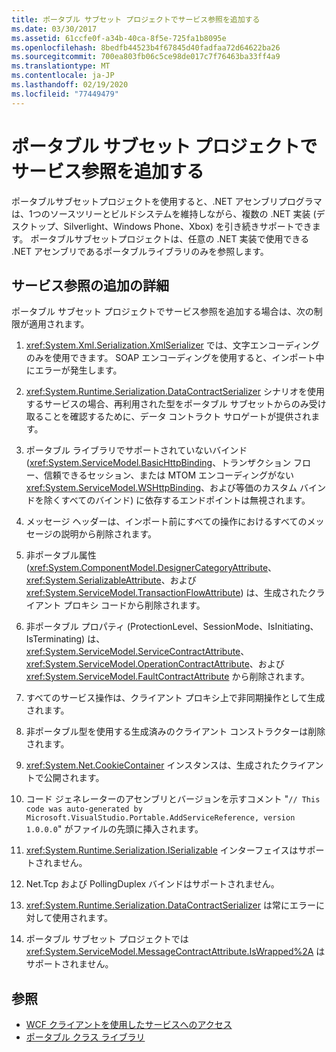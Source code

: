 ```yaml
---
title: ポータブル サブセット プロジェクトでサービス参照を追加する
ms.date: 03/30/2017
ms.assetid: 61ccfe0f-a34b-40ca-8f5e-725fa1b8095e
ms.openlocfilehash: 8bedfb44523b4f67845d40fadfaa72d64622ba26
ms.sourcegitcommit: 700ea803fb06c5ce98de017c7f76463ba33ff4a9
ms.translationtype: MT
ms.contentlocale: ja-JP
ms.lasthandoff: 02/19/2020
ms.locfileid: "77449479"
---
```

# <a name="add-service-reference-in-a-portable-subset-project"></a>ポータブル サブセット プロジェクトでサービス参照を追加する

ポータブルサブセットプロジェクトを使用すると、.NET アセンブリプログラマは、1つのソースツリーとビルドシステムを維持しながら、複数の .NET 実装 (デスクトップ、Silverlight、Windows Phone、Xbox) を引き続きサポートできます。 ポータブルサブセットプロジェクトは、任意の .NET 実装で使用できる .NET アセンブリであるポータブルライブラリのみを参照します。
  
## <a name="add-service-reference-details"></a>サービス参照の追加の詳細  
 ポータブル サブセット プロジェクトでサービス参照を追加する場合は、次の制限が適用されます。  
  
1. <xref:System.Xml.Serialization.XmlSerializer> では、文字エンコーディングのみを使用できます。 SOAP エンコーディングを使用すると、インポート中にエラーが発生します。  
  
2. <xref:System.Runtime.Serialization.DataContractSerializer> シナリオを使用するサービスの場合、再利用された型をポータブル サブセットからのみ受け取ることを確認するために、データ コントラクト サロゲートが提供されます。  
  
3. ポータブル ライブラリでサポートされていないバインド (<xref:System.ServiceModel.BasicHttpBinding>、トランザクション フロー、信頼できるセッション、または MTOM エンコーディングがない <xref:System.ServiceModel.WSHttpBinding>、および等価のカスタム バインドを除くすべてのバインド) に依存するエンドポイントは無視されます。  
  
4. メッセージ ヘッダーは、インポート前にすべての操作におけるすべてのメッセージの説明から削除されます。  
  
5. 非ポータブル属性 (<xref:System.ComponentModel.DesignerCategoryAttribute>、<xref:System.SerializableAttribute>、および <xref:System.ServiceModel.TransactionFlowAttribute>) は、生成されたクライアント プロキシ コードから削除されます。  
  
6. 非ポータブル プロパティ (ProtectionLevel、SessionMode、IsInitiating、IsTerminating) は、<xref:System.ServiceModel.ServiceContractAttribute>、<xref:System.ServiceModel.OperationContractAttribute>、および <xref:System.ServiceModel.FaultContractAttribute> から削除されます。  
  
7. すべてのサービス操作は、クライアント プロキシ上で非同期操作として生成されます。  
  
8. 非ポータブル型を使用する生成済みのクライアント コンストラクターは削除されます。  
  
9. <xref:System.Net.CookieContainer> インスタンスは、生成されたクライアントで公開されます。  
  
10. コード ジェネレーターのアセンブリとバージョンを示すコメント "`// This code was auto-generated by Microsoft.VisualStudio.Portable.AddServiceReference, version 1.0.0.0`" がファイルの先頭に挿入されます。  
  
11. <xref:System.Runtime.Serialization.ISerializable> インターフェイスはサポートされません。  
  
12. Net.Tcp および PollingDuplex バインドはサポートされません。  
  
13. <xref:System.Runtime.Serialization.DataContractSerializer> は常にエラーに対して使用されます。  
  
14. ポータブル サブセット プロジェクトでは <xref:System.ServiceModel.MessageContractAttribute.IsWrapped%2A> はサポートされません。  
  
## <a name="see-also"></a>参照

- [WCF クライアントを使用したサービスへのアクセス](accessing-services-using-a-wcf-client.md)
- [ポータブル クラス ライブラリ](../../standard/cross-platform/cross-platform-development-with-the-portable-class-library.md)
